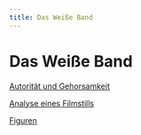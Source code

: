 ```yaml
---
title: Das Weiße Band
---
```

# Das Weiße Band

[Autorität und Gehorsamkeit](Das%20Wei%C3%9Fe%20Band/Autorita%CC%88t%20und%20Gehorsamkeit.md)

[Analyse eines Filmstills](https://www.notion.so/Analyse-eines-Filmstills-8f5cc5023ae643578e4eadf0b87ebb43)

[Figuren](Das%20Wei%C3%9Fe%20Band/Figuren.md)

[](Das%20Wei%C3%9Fe%20Band/Untitled.md)